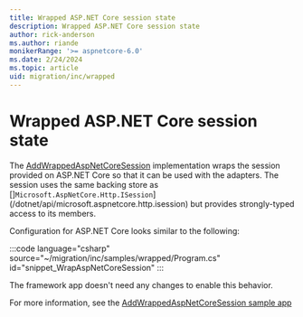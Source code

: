 ```yaml
---
title: Wrapped ASP.NET Core session state
description: Wrapped ASP.NET Core session state
author: rick-anderson
ms.author: riande
monikerRange: '>= aspnetcore-6.0'
ms.date: 2/24/2024
ms.topic: article
uid: migration/inc/wrapped
---
```


# Wrapped ASP.NET Core session state

The [AddWrappedAspNetCoreSession](https://github.com/dotnet/systemweb-adapters/blob/main/src/Microsoft.AspNetCore.SystemWebAdapters.CoreServices/SessionState/Wrapped/WrappedSessionExtensions.cs) implementation wraps the session provided on ASP.NET Core so that it can be used with the adapters. The session uses the same backing store as []`Microsoft.AspNetCore.Http.ISession`](/dotnet/api/microsoft.aspnetcore.http.isession) but provides strongly-typed access to its members.

Configuration for ASP.NET Core looks similar to the following:

:::code language="csharp" source="~/migration/inc/samples/wrapped/Program.cs" id="snippet_WrapAspNetCoreSession" :::

The framework app doesn't need any changes to enable this behavior.

For more information, see the [AddWrappedAspNetCoreSession sample app](https://github.com/dotnet/systemweb-adapters/blob/main/samples/CoreApp/Program.cs)
